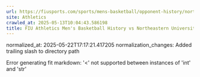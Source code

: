 ```yaml
---
url: https://fiusports.com/sports/mens-basketball/opponent-history/northeastern-university/91/
site: Athletics
crawled_at: 2025-05-13T10:04:43.586198
title: FIU Athletics Men's Basketball History vs Northeastern University
---
```

normalized_at: 2025-05-22T17:17:21.417205
normalization_changes: Added trailing slash to directory path

Error generating fit markdown: '<' not supported between instances of 'int' and 'str'